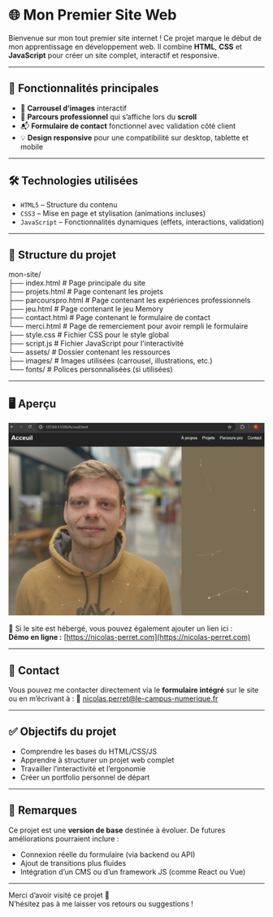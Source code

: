 # 🌐 Mon Premier Site Web

Bienvenue sur mon tout premier site internet ! Ce projet marque le début de mon apprentissage en développement web. Il combine **HTML**, **CSS** et **JavaScript** pour créer un site complet, interactif et responsive.

---

## 🚀 Fonctionnalités principales

- 🎠 **Carrousel d’images** interactif
- 📜 **Parcours professionnel** qui s’affiche lors du **scroll**
- 📬 **Formulaire de contact** fonctionnel avec validation côté client
- 💡 **Design responsive** pour une compatibilité sur desktop, tablette et mobile

---

## 🛠️ Technologies utilisées

- `HTML5` – Structure du contenu
- `CSS3` – Mise en page et stylisation (animations incluses)
- `JavaScript` – Fonctionnalités dynamiques (effets, interactions, validation)

---

## 📁 Structure du projet

mon-site/ <br>
├── index.html # Page principale du site <br>
├── projets.html # Page contenant les projets <br>
├── parcourspro.html # Page contenant les expériences professionnels <br>
├── jeu.html # Page contenant le jeu Memory <br>
├── contact.html # Page contenant le formulaire de contact <br>
└── merci.html # Page de remerciement pour avoir rempli le formulaire <br>
├── style.css # Fichier CSS pour le style global <br>
├── script.js # Fichier JavaScript pour l'interactivité <br>
└── assets/ # Dossier contenant les ressources <br>
├── images/ # Images utilisées (carrousel, illustrations, etc.) <br>
└── fonts/ # Polices personnalisées (si utilisées) <br>

---

## 🖥️ Aperçu

![Aperçu du site web](images/siteweb.png)

🔗 Si le site est hébergé, vous pouvez également ajouter un lien ici : <br>
**Démo en ligne :** [https://nicolas-perret.com](https://nicolas-perret.com)

---

## 📩 Contact

Vous pouvez me contacter directement via le **formulaire intégré** sur le site ou en m’écrivant à :
📧 [nicolas.perret@le-campus-numerique.fr](mailto:nicolas.perret@le-campus-numerique.fr)

---

## ✅ Objectifs du projet

- Comprendre les bases du HTML/CSS/JS
- Apprendre à structurer un projet web complet
- Travailler l’interactivité et l’ergonomie
- Créer un portfolio personnel de départ

---

## 📝 Remarques

Ce projet est une **version de base** destinée à évoluer. De futures améliorations pourraient inclure :
- Connexion réelle du formulaire (via backend ou API)
- Ajout de transitions plus fluides
- Intégration d’un CMS ou d’un framework JS (comme React ou Vue)

---

Merci d’avoir visité ce projet 🙌  
N’hésitez pas à me laisser vos retours ou suggestions !
